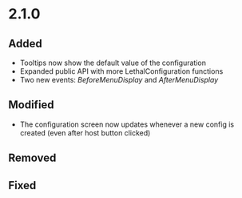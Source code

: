 # 2.1.0

## Added

-   Tooltips now show the default value of the configuration
-   Expanded public API with more LethalConfiguration functions
-   Two new events: _BeforeMenuDisplay_ and _AfterMenuDisplay_

## Modified

-   The configuration screen now updates whenever a new config is created (even after host button clicked)

## Removed

## Fixed
